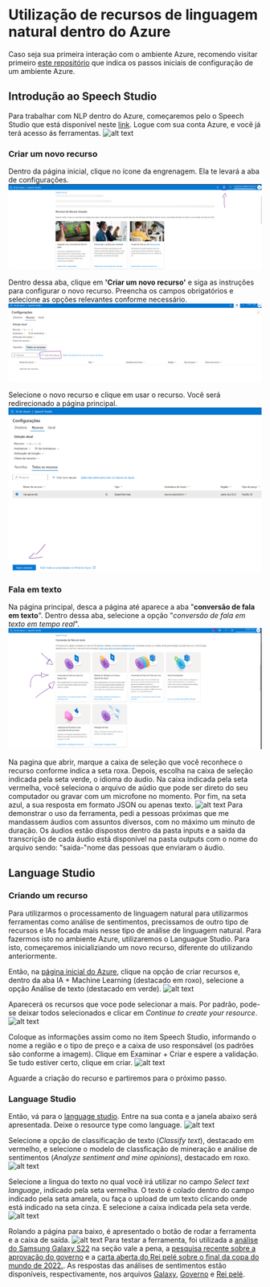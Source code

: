 # Utilização de recursos de linguagem natural dentro do Azure
Caso seja sua primeira interação com o ambiente Azure, recomendo visitar primeiro [este repositório](https://github.com/HugoCSouza/inicio-azure) que indica os passos iniciais de configuração de um ambiente Azure.

## Introdução ao Speech Studio
Para trabalhar com NLP dentro do Azure, começaremos pelo o Speech Studio que está disponível neste [link](https://speech.microsoft.com/portal). Logue com sua conta Azure, e você já terá acesso ás ferramentas.
![alt text](imagens-explicacao/image.png)

### Criar um novo recurso
Dentro da página inicial, clique no ícone da engrenagem. Ela te levará a aba de configurações.
![alt text](image-1.png)

Dentro dessa aba, clique em **'Criar um novo recurso'** e siga as instruções para configurar o novo recurso. Preencha os campos obrigatórios e selecione as opções relevantes conforme necessário.
![alt text](image-2.png)

Selecione o novo recurso e clique em usar o recurso. Você será redirecionado a página principal.
![alt text](image-3.png)

### Fala em texto

Na página principal, desca a página até aparece a aba "**conversão de fala em texto**". Dentro dessa aba, selecione a opção "*conversão de fala em texto em tempo real*".
![alt text](image-4.png)

Na pagina que abrir, marque a caixa de seleção que você reconhece o recurso conforme indica a seta roxa. Depois, escolha na caixa de seleção indicada pela seta verde, o idioma do áudio. Na caixa indicada pela seta vermelha, você seleciona o arquivo de aúdio que pode ser direto do seu computador ou gravar com um microfone no momento. Por fim, na seta azul, a sua resposta em formato JSON ou apenas texto.
![alt text](image-7.png)
Para demonstrar o uso da ferramenta, pedi a pessoas próximas que me mandassem áudios com assuntos diversos, com no máximo um minuto de duração. Os áudios estão dispostos dentro da pasta inputs e a saída da transcrição de cada áudio está disponível na pasta outputs com o nome do arquivo sendo: "saida-"nome das pessoas que enviaram o áudio.

## Language Studio

### Criando um recurso
Para utilizarmos o processamento de linguagem natural para utilizarmos ferramentas como análise de sentimentos, precissamos de outro tipo de recursos e IAs focada mais nesse tipo de análise de linguagem natural. Para fazermos isto no ambiente Azure, utilizaremos o Languague Studio. Para isto, começaremos inicializiando um novo recurso, diferente do utilizando anteriormente. 

Então, na [página inicial do Azure](https://portal.azure.com/#home), clique na opção de criar recursos e, dentro da aba IA + Machine Learning (destacado em roxo), selecione a opção Análise de texto (destacado em verde).
![alt text](image-8.png)

Aparecerá os recursos que voce pode selecionar a mais. Por padrão, pode-se deixar todos selecionados e clicar em *Continue to create your resource*.
![alt text](image-9.png)

Coloque as informações assim como no item Speech Studio, informando o nome a região e o tipo de preço e a caixa de uso responsável (os padrões são conforme a imagem). Clique em Examinar + Criar e espere a validação. Se tudo estiver certo, clique em criar.
![alt text](image-12.png)

Aguarde a criação do recurso e partiremos para o próximo passo.

### Language Studio
Então, vá para o [language studio](https://language.cognitive.azure.com/home). Entre na sua conta e a janela abaixo será apresentada. Deixe o resource type como language.
![alt text](image-13.png)

Selecione a opção de classificação de texto (*Classify text*), destacado em vermelho, e selecione o modelo de classficação de mineração e análise de sentimentos (*Analyze sentiment and mine opinions*), destacado em roxo.
![alt text](image-14.png)

Selecione a lingua do texto no qual você irá utilizar no campo *Select text language*, indicado pela seta vermelha. O texto é colado dentro do campo indicado pela seta amarela, ou faça o upload de um texto clicando onde está indicado na seta cinza. E selecione a caixa indicada pela seta verde. 
![alt text](image-17.png)

Rolando a página para baixo, é apresentado o botão de rodar a ferramenta e a caixa de saída.
![alt text](image-18.png)
Para testar a ferramenta, foi utilizada a [análise do Samsung Galaxy S22](https://canaltech.com.br/produto/samsung/galaxy-s22/analise/) na seção vale a pena, a [pesquisa recente sobre a aprovação do governo](https://g1.globo.com/politica/noticia/2024/03/21/datafolha-comparacao-governo-lula-outros-presidentes.ghtml) e a [carta aberta do Rei pelé sobre o final da copa do mundo de 2022.](https://www.poder360.com.br/esportes/final-da-copa-foi-espetaculo-ao-futuro-do-futebol-diz-pele/). As respostas das análises de sentimentos estão disponíveis, respectivamente, nos arquivos [Galaxy](outputs/saida-galaxys22.json), [Governo](outputs/saida-galaxys22.json) e [Rei pelé](outputs/saida-carta-pele.json).